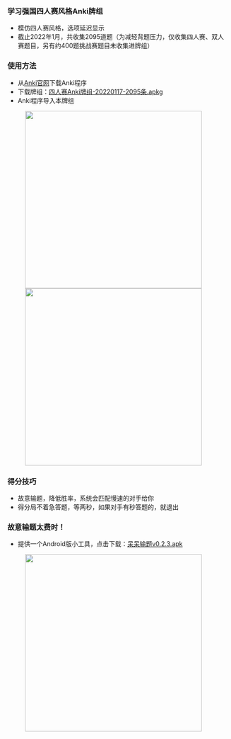 ### 学习强国四人赛风格Anki牌组

* 模仿四人赛风格，选项延迟显示
* 截止2022年1月，共收集2095道题（为减轻背题压力，仅收集四人赛、双人赛题目，另有约400题挑战赛题目未收集进牌组）

### 使用方法
* 从[Anki官网](https://apps.ankiweb.net)下载Anki程序
* 下载牌组：[四人赛Anki牌组-20220117-2095条.apkg](https://hydjan.github.io/dd/四人赛Anki牌组-20220117-2095条.apkg)
* Anki程序导入本牌组

<figure>
  <img src="https://github.com/hydjan/Anki-XueXiQiangGuo/blob/main/front.png?raw=true" width="400"/>
  <img src="https://github.com/hydjan/Anki-XueXiQiangGuo/blob/main/back.png?raw=true" width="400"/>
</figure>

### 得分技巧
* 故意输题，降低胜率，系统会匹配慢速的对手给你
* 得分局不着急答题，等两秒，如果对手有秒答题的，就退出

### 故意输题太费时！
* 提供一个Android版小工具，点击下载：[呆呆输题v0.2.3.apk](https://hydjan.github.io/dd/呆呆输题v0.2.3.apk)

<figure>
  <img src="https://hydjan.github.io/dd/DayDayLose.png?raw=true" width="400"/>
</figure>
